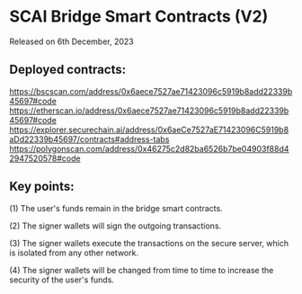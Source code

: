 # SCAI Bridge Smart Contracts (V2)
Released on 6th December, 2023

## Deployed contracts:
https://bscscan.com/address/0x6aece7527ae71423096c5919b8add22339b45697#code
https://etherscan.io/address/0x6aece7527ae71423096c5919b8add22339b45697#code
https://explorer.securechain.ai/address/0x6aeCe7527aE71423096C5919b8aDd22339b45697/contracts#address-tabs
https://polygonscan.com/address/0x46275c2d82ba6526b7be04903f88d42947520578#code

## Key points:
(1) The user's funds remain in the bridge smart contracts.

(2) The signer wallets will sign the outgoing transactions.

(3) The signer wallets execute the transactions on the secure server, which is isolated from any other network.

(4) The signer wallets will be changed from time to time to increase the security of the user's funds.
